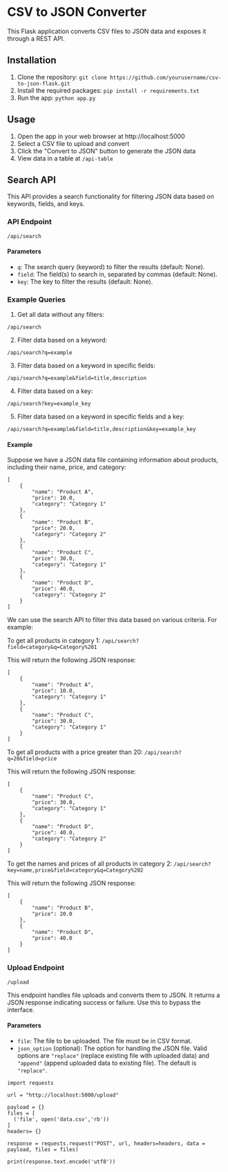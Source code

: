 # CSV to JSON Converter

This Flask application converts CSV files to JSON data and exposes it through a REST API.

## Installation

1. Clone the repository: `git clone https://github.com/yourusername/csv-to-json-flask.git`
2. Install the required packages: `pip install -r requirements.txt`
3. Run the app: `python app.py`

## Usage

1. Open the app in your web browser at http://localhost:5000
2. Select a CSV file to upload and convert
3. Click the "Convert to JSON" button to generate the JSON data
4. View data in a table at `/api-table`

## Search API

This API provides a search functionality for filtering JSON data based on keywords, fields, and keys.

### API Endpoint

`/api/search`

#### Parameters

- `q`: The search query (keyword) to filter the results (default: None).
- `field`: The field(s) to search in, separated by commas (default: None).
- `key`: The key to filter the results (default: None).

### Example Queries

1. Get all data without any filters:

`/api/search`


2. Filter data based on a keyword:

`/api/search?q=example`


3. Filter data based on a keyword in specific fields:

`/api/search?q=example&field=title,description`


4. Filter data based on a key:

`/api/search?key=example_key`


5. Filter data based on a keyword in specific fields and a key:

`/api/search?q=example&field=title,description&key=example_key`

#### Example

Suppose we have a JSON data file containing information about products, including their name, price, and category:

```
[
    {
        "name": "Product A",
        "price": 10.0,
        "category": "Category 1"
    },
    {
        "name": "Product B",
        "price": 20.0,
        "category": "Category 2"
    },
    {
        "name": "Product C",
        "price": 30.0,
        "category": "Category 1"
    },
    {
        "name": "Product D",
        "price": 40.0,
        "category": "Category 2"
    }
]
```

We can use the search API to filter this data based on various criteria. For example:

To get all products in category 1:
`/api/search?field=category&q=Category%201`

This will return the following JSON response:


```
[
    {
        "name": "Product A",
        "price": 10.0,
        "category": "Category 1"
    },
    {
        "name": "Product C",
        "price": 30.0,
        "category": "Category 1"
    }
]
```

To get all products with a price greater than 20:
`/api/search?q=20&field=price`

This will return the following JSON response:

```
[
    {
        "name": "Product C",
        "price": 30.0,
        "category": "Category 1"
    },
    {
        "name": "Product D",
        "price": 40.0,
        "category": "Category 2"
    }
]
```

To get the names and prices of all products in category 2:
`/api/search?key=name,price&field=category&q=Category%202`

This will return the following JSON response:

```
[
    {
        "name": "Product B",
        "price": 20.0
    },
    {
        "name": "Product D",
        "price": 40.0
    }
]
```

### Upload Endpoint

`/upload`

This endpoint handles file uploads and converts them to JSON. It returns a JSON response indicating success or failure. Use this to bypass the interface. 

#### Parameters
- `file`: The file to be uploaded. The file must be in CSV format.
- `json_option` (optional): The option for handling the JSON file. Valid options are `"replace"` (replace existing file with uploaded data) and `"append"` (append uploaded data to existing file). The default is `"replace"`.

```
import requests

url = "http://localhost:5000/upload"

payload = {}
files = [
  ('file', open('data.csv','rb'))
]
headers= {}

response = requests.request("POST", url, headers=headers, data = payload, files = files)

print(response.text.encode('utf8'))
```

